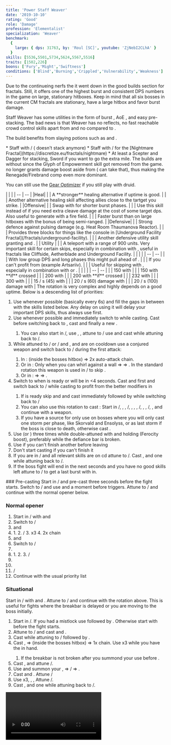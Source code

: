 ```yaml
---
title: 'Power Staff Weaver'
date: '2019-10-10'
rating: 'Good'
role: 'Damage'
profession: 'Elementalist'
specialization: 'Weaver'
benchmark:
  {
    large: { dps: 31763, by: 'Roul [SC]', youtube: 'ZjNebI2CLhA' }
  }
skills: [5536,5501,5734,5624,5567,5516]
traits: [1502,226]
boons: ['Fury','Might','Swiftness']
conditions: ['Blind','Burning','Crippled','Vulnerability','Weakness']
---
```


Due to the continueing nerfs the <Specialization text="Power Staff Weaver" name="weaver"/> it went down in the good builds section for fractals. Still, it offers one of the highest burst and consistent DPS numbers in the game on large, stationary hitboxes. Keep in mind that all six bosses in the current CM fractals are stationary, have a large hitbox and favor burst damage.

Staff Weaver has some utilities in the form of burst <Condition name="vulnerability"/>, AoE <Condition name="blind"/>, <Skill id="5536"/> and easy <Boon name="might"/> pre-stacking. The bad news is that Weaver has no reflects, no fast reachable crowd control skills apart from <Skill id="5733"/> and no <Boon name="stability"/> compared to <Specialization name="Tempest"/>.

The build benefits from slaying potions such as <Item id="50082"/> and <Item name="Impact" type="Sigil"/>.

<Divider text="Equipment without Spotter and Weakness"/>

<Grid>
<GridItem sm="4">
<Armor weight="Light" helmAffix="Berserker" helmRune="Scholar" shouldersAffix="Assassin" shouldersRune="Scholar" coatAffix="Berserker" coatRune="Scholar" glovesAffix="Assassin" glovesRune="Scholar" leggingsAffix="Berserker" leggingsRune="Scholar" bootsAffix="Assassin" bootsRune="Scholar"/>
</GridItem>

<GridItem sm="4">
<Weapons weapon1MainType="Staff" weapon1MainAffix="Berserker" weapon1MainSigil1="Force" weapon1MainSigil2="Impact"/>

<Card title="Swap Weapons">
* Staff with <Item id="36053" disableText/> / <Item id="24615" disableText/> (<Item id="36054"/> doesn't stack anymore)
* Staff with <Item id="24658" disableText/> / <Item id="24868" disableText/> for the [Nightmare Fractal](https://discretize.eu/fractals/nightmare)
* At least a Scepter and Dagger for <Boon name="might"/> stacking, Sword if you want to go the extra mile.
</Card>
</GridItem>

<GridItem sm="4">
<BackAndTrinkets backItemAffix="Berserker" accessory1Affix="Assassin" accessory2Affix="Assassin" amuletAffix="Assassin" ring1Affix="Berserker" ring2Affix="Berserker"/>

<Consumables food="Bowl of Sweet and Spicy Butternut Squash Soup" utility="Tin of Fruitcake" infusion="Mighty +9 Agony Infusion"/>
</GridItem>
</Grid>

<Divider text="Build"/>

<Grid>
<GridItem sm="7">
<Traits traits1="Fire" traits1Selected="Burning Precision,Power Overwhelming,Persisting Flames" traits2Id="41" traits2="Air" traits2SelectedIds="232,1502,226" traits3Id="56" traits3="Weaver" traits3Selected="Masters Fortitude, Swift Revenge, Elements of Rage"/>

</GridItem>
<GridItem sm="5">
<Skills heal="Arcane Brilliance" utility1="Primordial Stance" utility2="Glyph of Storms" utility3="Conjure Lightning Hammer" elite="Conjure Fiery Greatsword"/>
<Card title="Note about Druid">
The builds are without <Specialization name="Druid"/> since the Glyph of Empowerment skill got removed from the game. <Specialization name="Druid"/> no longer grants damage boost aside from <Skill name="Frost Spirit"/> (<Specialization name="Soulbeast"/> can take that), thus making the Renegade/Firebrand comp even more dominant.

You can still use the [Gear Optimizer](http://old.discretize.eu) if you still play with druid.
</Card>
</GridItem>
</Grid>

<Grid>
<GridItem sm="7">
<Card title="Situational Skills">
| | |
| -- | -- |
|Heal|
| <Skill name="Glyph of Elemental Harmony" size="big" disableText/> | A **stronger** healing alternative if <Boon name="might"/> uptime is good. |
| <Skill name="Aquatic stance" size="big" disableText/> | Another alternative healing skill affecting allies close to the tartget you strike. |
|Offensive|
| <Skill name="Arcane Blast" size="big" disableText/> | Swap with <Skill id="40183"/> for shorter burst phases. |
| <Skill name="Arcane Wave" size="big" disableText/> | Use this skill instead of <Skill name="Arcane Blast"/> if you need extra cleave damage at the cost of some target dps. Also useful to generate <Boon name="might"/> with a fire field. |
| <Skill name="Conjure Frostbow" size="big" disableText/> | Faster burst than <Skill name="Conjure Lightning Hammer"/> on large hitboxes with the bonus of being semi-ranged. |
|Defensive|
| <Skill name="Stone Resonance" size="big" disableText/> | Strong defence against pulsing damage (e.g. Heat Room Thaumanova Reactor).  |
| <Skill name="Arcane Shield" size="big" disableText/> | Provides three blocks for things like the console in [Underground Facility Fractal](/fractals/underground-facility). |
| <Skill name="Armor of Earth" size="big" disableText/> | Another defensive utility skill granting <Boon name="protection"/> and <Boon name="stability"/>. |
| Utility |
| <Skill name="Lightning Flash" size="big" disableText/> | A teleport with a range of 900 units. Very important skill for certain skips, especially in combination with <Item name="White Mantle Portal Device"/>, useful in fractals like Cliffside, Aetherblade and Underground Facility. |
</Card>
</GridItem>

<GridItem sm="5">
<Card title="Situational Traits">
| | |
| -- | -- |
| <Trait name="Fresh Air" size="big" disableText/> | With low group DPS and long phases this might pull ahead of <Trait name="Bolt to the Heart"/>. |
| <Trait name="Aeromancers Training" size="big" disableText/> | If you can't profit from <Trait name="Stormsoul"/> (example Artsariiv). |
| <Trait name="One with Air" size="big" disableText/> | Useful for skipping with <Effect name="superspeed"/>, especially in combination with <Item name="Executioner Axe Toy"/> or <Item name="Endless Choya Pinata Tonic"/>. |
</Card>
<Card title="Defiance Bar Damage">
| | |
| -- | -- |
| <Skill id="5553"/> | 150 with <Control name="Knockback"/> |
| <Skill id="5683"/>  | 150 with <Control name="Knockback"/> **if** crossed |
| <Skill id="42321"/> | 200 with <Control name="Daze"/> |
| <Skill id="5671"/> | 200 with <Control name="Stun"/> **if** crossed  |
| <Skill id="5733"/> | 232 with <Control name="Launch"/>  |
| <Skill id="5721"/> | 300 with <Control name="Stun"/> |
| <Skill id="5528"/> | 15 / s  (45) with <Condition name="crippled"/>|
| <Skill id="5519"/> | 20 / s  (60) damage with <Condition name="weakness"/>|
| <Skill id="5552"/> | 20 / s  (100) damage with <Condition name="blind"/>|

</Card>
</GridItem>
</Grid>

<Divider text="Details"/>

<Grid>
<Card title="Skill priority">
The rotation is very complex and highly depends on a good <Boon name="alacrity"/> uptime. Below is a descending list of priorities:

1.  Use <Skill id="5548"/> whenever possible (basically every 6s) and fill the gaps in between with the skills listed below. Any delay on using it will delay your important DPS skills, thus always use <Skill id="5548"/> first.
2.  Use <Skill id="5501"/> whenever possible and immediately switch to <Skill id="5495" disableText/> while casting. Cast <Skill id="5528"/> before switching back to <Skill id="5492" disableText/>, cast <Skill id="43762"/> and finally a new <Skill id="5548"/>.
    1. You can also start in <Skill id="5492" disableText/>/<Skill id="5492" disableText/>, use <Skill id="5548"/>, <Skill id="5679"/>, attune to <Skill id="5495" disableText/>/<Skill id="5492" disableText/> use <Skill id="5528"/> and cast <Skill id="5501"/> while attuning back to <Skill id="5492" disableText/>/<Skill id="5495" disableText/>.
3.  While attuned to <Skill id="5492" disableText/>/<Skill id="5495" disableText/> or <Skill id="5492" disableText/>/<Skill id="5494" disableText/> and <Skill id="5548"/>, <Skill id="41125"/> and <Skill id="43762"/> are on cooldown use a conjured weapon and switch back to <Skill id="5492" disableText/>/<Skill id="5492" disableText/> during the first attack:
    1. In <Skill id="5624"/>: <Skill id="5725"/> (inside the bosses hitbox) => 2x auto-attack chain.
    2. Or in <Skill id="5516"/>: Only when you can whirl against a wall <Skill id="5697"/> => <Skill id="5517"/> => <Skill id="5531"/>. In the standard rotation this weapon is used in <Skill id="5495" disableText/>/<Skill id="5492" disableText/> to skip <Skill id="5519" disableText/>.
    3. Or in <Skill id="5567"/>: <Skill id="5568"/> => <Skill id="5723"/> => <Skill id="5720"/>.
4.  Switch to <Skill id="5494" disableText/> when <Skill id="5737"/> is ready or will be in <4 seconds. Cast <Skill id="41125"/> and <Skill id="5552"/> first and switch back to <Skill id="5492" disableText/>/<Skill id="5494" disableText/> while casting <Skill id="5737"/> to profit from the better modifiers in <Skill id="5492"/>
    1. If <Skill id="5501"/> is ready skip <Skill id="41125"/> and <Skill id="5552"/> and cast <Skill id="5737"/> immediately followed by <Skill id="5501"/> while switching back to <Skill id="5492" disableText/>/<Skill id="5492" disableText/>
    2. You can also use this rotation to cast <Skill id="5737"/>: Start in <Skill id="5492" disableText/>/<Skill id="5492" disableText/>, <Skill id="5548" disableText/>, <Skill id="5679" disableText/>, <Skill id="5495" disableText/>/<Skill id="5492" disableText/>, <Skill id="5528" disableText/>,<Skill id="43762" disableText/> , <Skill id="5501" disableText/>, <Skill id="5494" disableText/>/<Skill id="5495" disableText/>, <Skill id="42321" disableText/>, <Skill id="5737" disableText/>, <Skill id="5492" disableText/>/<Skill id="5494" disableText/>, <Skill id="5548" disableText/>, <Skill id="41125" disableText/> and continue with a weapon.
    3. If you have a source for <Condition name="vulnerability"/> only use <Skill id="5737"/> on bosses where you will only cast one storm per phase, like Skorvald and Ensolyss, or as last storm if the boss is close to death, otherwise cast <Skill id="5736"/>.
5.  Use <Skill id="5539"/> (or <Skill id="5638"/>) three times while double-attuned with <Trait id="2131"/> and holding <Skill id="5624"/> (Ferocity boost), preferably while the defiance bar is broken.
6.  Use <Skill id="5679"/> if you can't finish another <Skill id="5491"/> before leaving <Skill id="5492" disableText/>
7.  Don't start casting <Skill id="5491"/> if you can't finish it
8.  If you are in <Skill id="5492" disableText/>/<Skill id="5492" disableText/> and all relevant skills are on cd attune to <Skill id="5494" disableText/>/<Skill id="5492" disableText/>. Cast <Skill id="5552"/>, <Skill id="41125"/> and one <Skill id="5518"/> while attuning back to <Skill id="5492" disableText/>/<Skill id="5494" disableText/>.
9.  If the boss fight will end in the next seconds and you have no good skills left attune to <Skill id="5494" disableText/>/<Skill id="5492" disableText/> to get a last burst with <Skill id="41125"/> in.

</Card>
<GridItem sm="6">
<Card title="Opener">
### Pre-casting
Start in <Skill id="5495" disableText/>/<Skill id="5492" disableText/> and pre-cast <Skill id="5528"/> three seconds before the fight starts. Switch to <Skill id="5492" disableText/>/<Skill id="5495" disableText/> and use <Skill id="5548"/> and <Skill id="43762"/> a moment before <Skill id="5528"/> triggers. Attune to <Skill id="5494" disableText/>/<Skill id="5492" disableText/> and continue with the normal opener below.

### Normal opener

1. Start in <Skill id="5494" disableText/>/<Skill id="5492" disableText/> with <Skill id="5737"/> and <Skill id="5501"/>
2. Switch to <Skill id="5492" disableText/>/<Skill id="5494" disableText/>
3. <Skill id="5548"/> and <Skill id="41125"/>
4. <Skill id="5624"/>
   1. <Skill id="5725"/>
   2. <Skill id="5492" disableText/>/<Skill id="5492" disableText/>
   3. <Skill id="5539"/> x3
   4. 2x <Skill id="5726"/> chain
5. <Skill id="5548"/> and <Skill id="5679"/>
6. Switch to <Skill id="5495" disableText/>/<Skill id="5492" disableText/>
7. <Skill id="5528"/>
8. <Skill id="5516"/>
   1. <Skill id="5517"/>
   2. <Skill id="5531"/>
   3. <Skill id="5492" disableText/>/<Skill id="5495" disableText/>
9. <Skill id="5548"/>
10. <Skill id="43762"/>
11. <Skill id="5492" disableText/>/<Skill id="5492" disableText/>
12. Continue with the usual priority list

### Situational

Start in <Skill id="5492" disableText/>/<Skill id="5495" disableText/> with <Skill id="5548"/> and <Skill id="43762"/>. Attune to <Skill id="5494" disableText/>/<Skill id="5492" disableText/> and continue with the rotation above. This is useful for fights where the breakbar is delayed or you are moving to the boss initially.
</Card>
</GridItem>
<GridItem sm="6">
<Card title="Fire Opener (no Vulnerability)">
1. Start in <Skill id="5495" disableText/>/<Skill id="5492" disableText/>. If you had a mistlock use <Skill id="5531"/> followed by <Skill id="5528"/>. Otherwise start with <Skill id="5528"/> before the fight starts.
2. Attune to <Skill id="5492" disableText/>/<Skill id="5495" disableText/> and cast <Skill id="5548"/> and <Skill id="43762"/>.
3. Cast <Skill id="5736"/> while attuning to <Skill id="5492" disableText/>/<Skill id="5492" disableText/> followed by <Skill id="5501"/>.
4. Cast <Skill id="5548"/>, <Skill id="5624"/>=><Skill id="5725"/> (inside the bosses hitbox) => 1x <Skill id="5726"/> chain. Use <Skill id="5539"/> x3 while you have the <Skill id="5624"/> in hand. 
    1. If the breakbar is not broken after you summond your <Skill id="5624"/> use <Skill id="5733"/> before <Skill id="5725"/>.
5. Cast <Skill id="5679"/>, <Skill id="5548"/>  and attune <Skill id="5495" disableText/>/<Skill id="5492" disableText/>.
6. Use <Skill id="5528"/> and summon your <Skill id="5516"/>, <Skill id="5517"/> => <Skill id="5492" disableText/>/<Skill id="5495" disableText/> => <Skill id="5531"/>.
7. Cast <Skill id="5548"/> and <Skill id="43762"/>. Attune <Skill id="5492" disableText/>/<Skill id="5492" disableText/>
8. Use <Skill id="5491"/> x3, <Skill id="5679"/>, <Skill id="5548"/>, Attune <Skill id="5494" disableText/>/<Skill id="5492" disableText/>.
9. Cast <Skill id="5552"/>, <Skill id="41125"/> and one <Skill id="5518"/> while attuning back to <Skill id="5492" disableText/>/<Skill id="5494" disableText/>.
</Card>
<Video youtube="ZjNebI2CLhA" title="Rotation example by Roul [SC]"/>
</GridItem>
</Grid>
